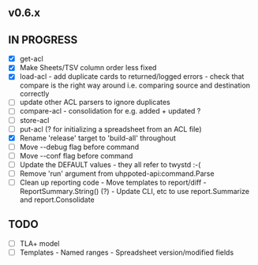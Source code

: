 ## v0.6.x

## IN PROGRESS

- [x] get-acl
- [x] Make Sheets/TSV column order less fixed
- [x] load-acl
      - add duplicate cards to returned/logged errors
      - check that compare is the right way around i.e. comparing source and destination correctly
- [ ] update other ACL parsers to ignore duplicates
- [ ] compare-acl
      - consolidation for e.g. added + updated ?
- [ ] store-acl
- [ ] put-acl (? for initializing a spreadsheet from an ACL file)
- [x] Rename 'release' target to 'build-all' throughout
- [ ] Move --debug flag before command
- [ ] Move --conf flag before command
- [ ] Update the DEFAULT values - they all refer to twystd :-(
- [ ] Remove 'run' argument from uhppoted-api:command.Parse
- [ ] Clean up reporting code
      - Move templates to report/diff
      - ReportSummary.String() (?)
      - Update CLI, etc to use report.Summarize and report.Consolidate

## TODO

- [ ] TLA+ model
- [ ] Templates
      - Named ranges
      - Spreadsheet version/modified fields

